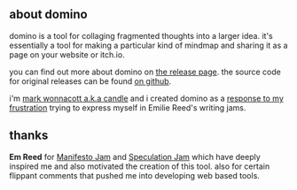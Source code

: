## about domino
domino is a tool for collaging fragmented thoughts into a larger idea. 
it's essentially a tool for making a particular kind of mindmap and sharing it
as a page on your website or itch.io.

you can find out more about domino on [the release page][domino]. the source
code for original releases can be found [on github][source].

i'm [mark wonnacott a.k.a candle][me] and i created domino as a 
[response to my frustration][0] trying to express myself in Emilie Reed's
writing jams.

## thanks
**Em Reed** for [Manifesto Jam][3] and [Speculation Jam][4] which have
deeply inspired me and also motivated the creation of this tool. also for 
certain flippant comments that pushed me into developing web based tools.

[me]: https://twitter.com/ragzouken
[domino]: https://kool.tools/domino/
[source]: https://github.com/Ragzouken/domino2
[0]: https://kool.tools/2020/02/26/speculations.html
[3]: https://itch.io/jam/manifesto-jam
[4]: https://itch.io/jam/speculation-jam
[5]: https://github.com/synth-ruiner/image-to-bitsy
[6]: https://solar.lowtechmagazine.com/
[7]: https://twinery.org/
[9]: https://zenzoa.itch.io/mosi
